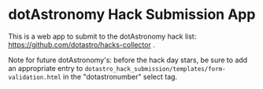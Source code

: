 dotAstronomy Hack Submission App
================================

This is a web app to submit to the dotAstronomy hack list: https://github.com/dotastro/hacks-collector .

Note for future dotAstronomy's: before the hack day stars, be sure to add an appropriate entry to `dotastro_hack_submission/templates/form-validation.html` in the "dotastronumber" select tag.
